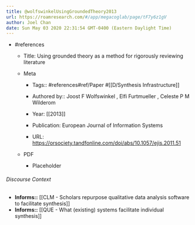 ```yaml
---
title: @wolfswinkelUsingGroundedTheory2013
url: https://roamresearch.com/#/app/megacoglab/page/tF7y6z1gV
author: Joel Chan
date: Sun May 03 2020 22:31:54 GMT-0400 (Eastern Daylight Time)
---
```


- #references

    - Title: Using grounded theory as a method for rigorously reviewing literature

    - Meta

        - Tags:: #references#ref/Paper #[[D/Synthesis Infrastructure]]

        - Authored by::  Joost F Wolfswinkel ,  Elfi Furtmueller ,  Celeste P M Wilderom

        - Year: [[2013]]

        - Publication: European Journal of Information Systems

        - URL: https://orsociety.tandfonline.com/doi/abs/10.1057/ejis.2011.51

    - PDF

        - Placeholder

###### Discourse Context

- **Informs::** [[CLM - Scholars repurpose qualitative data analysis software to facilitate synthesis]]
- **Informs::** [[QUE - What (existing) systems facilitate individual synthesis]]
